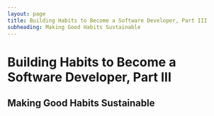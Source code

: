 ```yaml
---
layout: page
title: Building Habits to Become a Software Developer, Part III
subheading: Making Good Habits Sustainable
---
```


# Building Habits to Become a Software Developer, Part III
## Making Good Habits Sustainable
